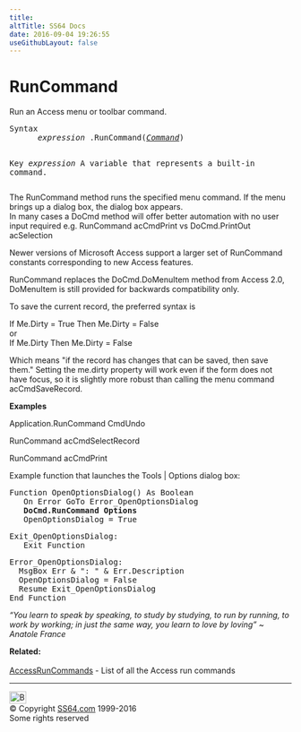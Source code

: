 ```yaml
---
title:
altTitle: SS64 Docs
date: 2016-09-04 19:26:55
useGithubLayout: false
---
```

<!-- #BeginLibraryItem "/Library/head_access.lbi" --><!-- #EndLibraryItem --><h1>RunCommand</h1>
<p> Run an Access menu or toolbar command.</p>
<pre>Syntax
      <i>expression</i> .RunCommand(<i><a href="syntax-runcommands.html">Command</a></i>)

Key
   <i>expression  </i>A variable that represents a built-in command.</pre>
<p>The RunCommand method runs the specified menu command. If the menu brings up a dialog box, the dialog box appears.<br>
In many cases a DoCmd method will offer better automation with no user input required e.g. <span class="code">RunCommand acCmdPrint</span> vs <span class="code">DoCmd.PrintOut acSelection</span></p>
<p>Newer versions of Microsoft Access support a larger set of RunCommand constants corresponding to new Access features. </p>
<p><span class="code">RunCommand</span>  replaces the <span class="code">DoCmd.DoMenuItem</span> method from Access 2.0, <span class="code">DoMenuItem</span> is still provided for backwards compatibility only.</p>
<p>To save the current record, the preferred syntax is</p>
<p> <span class="code">If Me.Dirty = True Then Me.Dirty = False </span><br>
or <br>
<span class="code">If Me.Dirty Then Me.Dirty = False</span></p>
<p>Which means "if the record has changes that can be saved, then save them." Setting the me.dirty property will work even if the form does not have focus, so it is slightly more robust than calling the menu command <span class="code">acCmdSaveRecord</span>.</p>
<p><b>Examples</b></p>
<p class="code">Application.RunCommand CmdUndo</p>
<p class="code">RunCommand acCmdSelectRecord</p>
<p class="code">RunCommand acCmdPrint</p>
<p>Example function that launches the <span class="code">Tools | Options</span> dialog box:</p>
<pre>Function OpenOptionsDialog() As Boolean
   On Error GoTo Error_OpenOptionsDialog
   <b>DoCmd.RunCommand Options</b>
   OpenOptionsDialog = True</pre>
<pre>Exit_OpenOptionsDialog:
   Exit Function</pre>
<pre>Error_OpenOptionsDialog:
  MsgBox Err &amp; ": " &amp; Err.Description
  OpenOptionsDialog = False
  Resume Exit_OpenOptionsDialog
End Function</pre>
<p class="quote"><i>“You learn to speak by speaking, to study by studying, to run by running, to work by working; in just the same way, you learn to love by loving” ~ Anatole France</i></p>
<p><b>Related:</b><br>
<br>
<a href="syntax-runcommands.html">AccessRunCommands</a> - List of all the Access run commands </p><!-- #BeginLibraryItem "/Library/foot_access.lbi" --><p>
<!-- access -->

<hr>
<div id="bl" class="footer"><a href="runcommand.html#"><img src="../images/top.png" width="30" height="22" alt="Back to the Top"></a></div>
<div id="br" class="footer, tagline">© Copyright <a href="../index.html">SS64.com</a> 1999-2016<br>
Some rights reserved</div><!-- #EndLibraryItem -->


